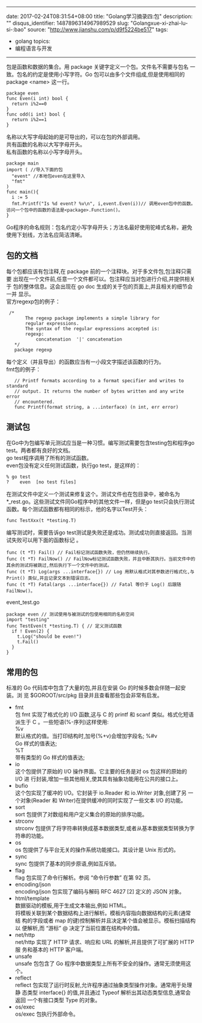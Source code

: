 
---
date: 2017-02-24T08:31:54+08:00
title: "Golang学习摘录四:包"
description: ""
disqus_identifier: 1487896314967989529
slug: "Golangxue-xi-zhai-lu-si-:bao"
source: "http://www.jianshu.com/p/d9f5224be517"
tags: 
- golang 
topics:
- 编程语言与开发
---

包是函数和数据的集合。用 package 关键字定义一个包。文件名不需要与包名
一致。包名的约定是使用小写字符。Go 包可以由多个文件组成,但是使用相同的
package \<name\> 这一行。

    package even
    func Even(i int) bool {
      return i%2==0
    }
    func odd(i int) bool {
      return i%2==1
    }

名称以大写字母起始的是可导出的，可以在包的外部调用。\
共有函数的名称以大写字母开头。\
私有函数的名称以小写字母开头。

    package main
    import ( //导入下面的包
      "event" //本地包even在这里导入
      "fmt"
    )
    func main(){
      i := 5
      fmt.Printf("Is %d event? %v\n", i,event.Even(i))// 调用even包中的函数。访问一个包中的函数的语法是<package>.Function()。
    }

Go程序的命名规则：包名约定小写字母开头；方法名最好使用驼峰式名称，避免使用下划线，方法名应简洁清晰。

包的文档
--------

每个包都应该有包注释,在 package
前的一个注释块。对于多文件包,包注释只需要
出现在一个文件前,任意一个文件都可以。包注释应当对包进行介绍,并提供相关于
包的整体信息。这会出现在 go doc
生成的关于包的页面上,并且相关的细节会一并 显示。\
官方regexp包的例子：

     /*
           The regexp package implements a simple library for
           regular expressions.
           The syntax of the regular expressions accepted is:
           regexp:
               concatenation  '|' concatenation
       */
       package regexp

每个定义（并且导出）的函数应当有一小段文字描述该函数的行为。\
fmt包的例子：

       // Printf formats according to a format specifier and writes to standard
       // output. It returns the number of bytes written and any write error
       // encountered.
       func Printf(format string, a ...interface) (n int, err error)

测试包
------

在Go中为包编写单元测试应当是一种习惯。编写测试需要包含testing包和程序go
test。两者都有良好的文档。\
go test程序调用了所有的测试函数。\
even包没有定义任何测试函数，执行go test，是这样的：

    % go test
    ?    even  [no test files]

在测试文件中定义一个测试来修复这个。测试文件也在包目录中，被命名为\*\_rest.go。这些测试文件同Go程序中的其他文件一样，但是go
test只会执行测试函数。每个测试函数都有相同的标示，他的名字以Test开头：

    func TestXxx(t *testing.T)

编写测试时，需要告诉go test测试是失败还是成功。测试成功则直接返回。当测
试失败可以用下面的函数标记 。

    func (t *T) Fail() // Fail标记测试函数失败，但仍然继续执行。
    func (t *T) FailNow() // FailNow标记测试函数失败，并且中断其执行。当前文件中的其余的测试将被跳过,然后执行下一个文件中的测试。
    func (t *T) Log(args ...interface{}) // Log 用默认格式对其参数进行格式化,与 Print() 类似,并且记录文本到错误日志。
    func (t *T) Fatal(args ...interface{}) // Fatal 等价于 Log() 后跟随 FailNow()。

event\_test.go

    package even // 测试使用与被测试的包使用相同的名称空间
    import "testing"
    func TestEven(t *testing.T) { // 定义测试函数
      if ! Even(2) { 
        t.Log("should be even!") 
        t.Fail() 
      }
    }

常用的包
--------

标准的 Go 代码库中包含了大量的包,并且在安装 Go
的时候多数会伴随一起安装。浏 览 \$GOROOT/src/pkg
目录并且查看那些包会非常有启发。

-   fmt\
    包 fmt 实现了格式化的 I/O 函数,这与 C 的 printf 和 scanf
    类似。格式化短语 派生于 C 。一些短语(%-序列)这样使用:\
    %v\
    默认格式的值。当打印结构时,加号(%+v)会增加字段名; %\#v\
    Go 样式的值表达;\
    %T\
    带有类型的 Go 样式的值表达;
-   io\
    这个包提供了原始的 I/O 操作界面。它主要的任务是对 os 包这样的原始的
    I/O 进 行封装,增加一些其他相关,使其具有抽象功能用在公共的接口上。
-   bufio\
    这个包实现了缓冲的 I/O。它封装于 io.Reader 和 io.Writer
    对象,创建了另 一个对象(Reader 和
    Writer)在提供缓冲的同时实现了一些文本 I/O 的功能。
-   sort\
    sort 包提供了对数组和用户定义集合的原始的排序功能。
-   strconv\
    strconv
    包提供了将字符串转换成基本数据类型,或者从基本数据类型转换为字
    符串的功能。
-   os\
    os 包提供了与平台无关的操作系统功能接口。其设计是 Unix 形式的。
-   sync\
    sync 包提供了基本的同步原语,例如互斥锁。
-   flag\
    flag 包实现了命令行解析。参阅 “命令行参数” 在第 92 页。
-   encoding/json\
    encoding/json 包实现了编码与解码 RFC 4627 [2] 定义的 JSON 对象。
-   html/template\
    数据驱动的模板,用于生成文本输出,例如 HTML。\
    将模板关联到某个数据结构上进行解析。模板内容指向数据结构的元素(通常结
    构的字段或者 map 的键)控制解析并且决定某个值会被显示。模板扫描结构以
    便解析,而 “游标” @ 决定了当前位置在结构中的值。
-   net/http\
    net/http 实现了 HTTP 请求、响应和 URL 的解析,并且提供了可扩展的 HTTP
    服 务和基本的 HTTP 客户端。
-   unsafe\
    unsafe 包包含了 Go
    程序中数据类型上所有不安全的操作。通常无须使用这个。
-   reflect\
    reflect
    包实现了运行时反射,允许程序通过抽象类型操作对象。通常用于处理静
    态类型 interface{} 的值,并且通过 Typeof
    解析出其动态类型信息,通常会返回 一个有接口类型 Type 的对象。
-   os/exec\
    os/exec 包执行外部命令。


